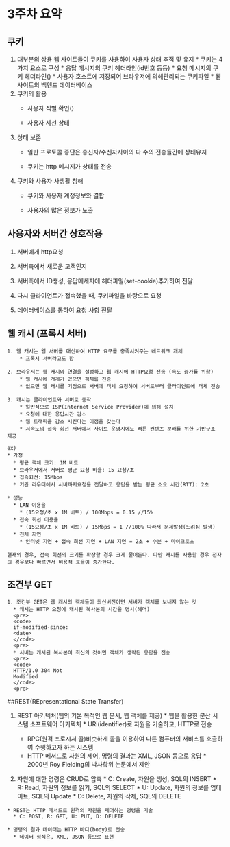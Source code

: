# 3주차 요약

## 쿠키
  1. 대부분의 상용 웹 사이트들이 쿠키를 사용하여 사용자 상태 추적 및 유지
          * 쿠키는 4가지 요소로 구성
                  * 응답 메시지의 쿠키 헤더라인(id번호 등등)
                  * 요청 메시지의 쿠키 헤더라인()
                  * 사용자 호스트에 저장되어 브라우저에 의해관리되는 쿠키파일
                  * 웹 사이트의 백엔드 데이터베이스
  2. 쿠키의 활용
      * 사용자 식별 확인()

      * 사용자 세선 상태
  3. 상태 보존
      * 일반 프로토콜 종단은 송신자/수신자사이의 다 수의 전송들간에 상태유지

      * 쿠키는 http 메시지가 상태를 전송      
  4. 쿠키와 사용자 사생활 침해
      * 쿠키와 사용자 계정정보와 결합

      * 사용자의 많은 정보가 노출

## 사용자와 서버간 상호작용
   1. 서버에게 http요청

   2. 서버측에서 새로운 고객인지

   3. 서버측에서 ID생성, 응답메세지에 헤더파일(set-cookie)추가하여 전달

   4. 다시 클라이언트가 접속했을 때, 쿠키파일을 바탕으로 요청

   5. 데이터베이스를 통하여 요청 사항 전달

## 웹 캐시 (프록시 서버)
    1. 웹 캐시는 웹 서버를 대신하여 HTTP 요구를 충족시켜주는 네트워크 개체
        * 프록시 서버라고도 함

    2. 브라우저는 웹 캐시와 연결을 설정하고 웹 캐시에 HTTP요청 전송 (속도 증가를 위함)
        * 웹 캐시에 개게가 있으면 객체를 전송
        * 없으면 웹 캐시를 기점으로 서버에 객체 요청하여 서버로부터 클라이언트에 객체 전송

    3. 캐시는 클라이언트와 서버로 동작
        * 일반적으로 ISP(Internet Service Provider)에 의해 설치
        * 요청에 대한 응답시간 감소
        * 웹 트래픽을 감소 시킨다는 이점을 갖는다
        * 저속도의 접속 회선 서버에서 사이트 운영시에도 빠른 컨텐츠 분배를 위한 기반구조 제공

    ex)
    * 가정
      * 평균 객체 크기: 1M 비트
      * 브라우저에서 서버로 평균 요청 비율: 15 요청/초
      * 접속회선: 15Mbps
      * 기관 라우터에서 서버까지요청을 전달하고 응답을 받는 평균 소요 시간(RTT): 2초

    * 성능
      * LAN 이용율
        * (15요청/초 x 1M 비트) / 100Mbps = 0.15 //15%
      * 접속 회선 이용율
        * (15요청/초 x 1M 비트) / 15Mbps = 1 //100% 따라서 문제발생(느려짐 발생)
      * 전체 지연
        * 인터넷 지연 + 접속 회선 지연 + LAN 지연 = 2초 + 수분 + 마이크로초

    현재의 경우, 접속 회선의 크기를 확장할 경우 크게 줄어든다. 다만 캐시를 사용할 경우 전자의 경우보다 빠르면서 비용적 효율이 증가한다.

## 조건부 GET
    1. 조건부 GET은 웹 캐시의 객체들이 최신버전이면 서버가 객체를 보내지 않는 것
      * 캐시는 HTTP 요청에 캐시된 복사본의 시간을 명시(헤더)
      <pre>
      <code>
      if-modified-since:
      <date>
      </code>
      <pre>
      * 서버는 캐시된 복사본이 최신의 것이면 객체가 생략된 응답을 전송
      <pre>
      <code>
      HTTP/1.0 304 Not
      Modified
      </code>
      <pre>

##REST(REpresentational State Transfer)
  1. REST 아키텍처(웹의 기본 목적인 웹 문서, 웹 객체를 제공)
    * 웹을 활용한 분산 시스템 소프트웨어 아키텍처
    * URi(identifier)로 자원을 기술하고, HTTP로 전송
      * RPC(원격 프로시저 콜)비슷하게 콜을 이용하여 다른 컴퓨터의 서비스를 호출하여 수행하고자 하는 시스템
      * HTTP 메서드로 자원의 제어, 명령의 결과는 XML, JSON 등으로 응답
    * 2000년 Roy Fielding의 박사학위 논문에서 제안

  2. 자원에 대한 명령은 CRUD로 압축
    * C: Create, 자원을 생성, SQL의 INSERT
    * R: Read, 자원의 정보를 읽기, SQL의 SELECT
    * U: Update, 자원의 정보를 업데이트, SQL의 Update
    * D: Delete, 자원의 삭제, SQL의 DELETE

    * REST는 HTTP 메서드로 원격의 자원을 제어하는 명령을 기술
      * C: POST, R: GET, U: PUT, D: DELETE

    * 명령의 결과 데이터는 HTTP 바디(body)로 전송
      * 데이터 형식은, XML, JSON 등으로 표현
